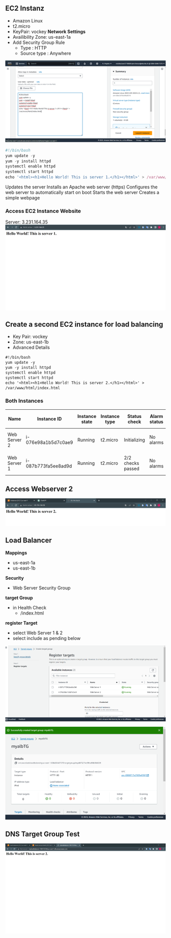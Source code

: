 ## EC2 Instanz
- Amazon Linux
- t2.micro
- KeyPair: vockey
**Network Settings**
- Availibility Zone: us-east-1a
- Add Security Group Rule
  - Type : HTTP
  - Source type : Anywhere


![Alt text](image.png)

```javascript
#!/bin/bash
yum update -y
yum -y install httpd
systemctl enable httpd
systemctl start httpd
echo '<html><h1>Hello World! This is server 1.</h1></html>' > /var/www/html/index.html
```

Updates the server
Installs an Apache web server (https)
Configures the web server to automatically start on boot
Starts the web server
Creates a simple webpage 

### Access EC2 Instance Website

Server: 3.231.164.35 
![Alt text](image-1.png)

## Create a second EC2 instance for load balancing

- Key Pair: vockey
- Zone: us-east-1b
- Advanced Details
```javascriipt
#!/bin/bash
yum update -y
yum -y install httpd
systemctl enable httpd
systemctl start httpd
echo '<html><h1>Hello World! This is server 2.</h1></html>' > /var/www/html/index.html
```

### Both Instances

| Name          | Instance ID         | Instance state | Instance type | Status check    | Alarm status | Availability Zone | Public IPv4 DNS                        | Public IPv4 address | Elastic IP | IPv6 IPs | Monitoring | Security group name     | Key name | Launch time              | Platform details | 
|--------------- |--------------------- |--------------- |-------------- |----------------- |------------- |------------------ |-------------------------------------- |-------------------- |------------|---------- |------------ |------------------------ |---------- |--------------------------- |----------------- | 
| Web Server 2  | i-076e98a1b5d7c0ae9 | Running        | t2.micro      | Initializing    | No alarms    | us-east-1b        | ec2-35-174-136-59.compute-1.amazonaws.com | 35.174.136.59      | –          | –        | disabled   | Web Server security group | vockey   | 2023/10/27 11:34 GMT+2 | Linux/UNIX       | 
| Web Server 1  | i-087b773fa5ee8ad9d | Running        | t2.micro      | 2/2 checks passed | No alarms    | us-east-1a        | ec2-3-231-164-35.compute-1.amazonaws.com  | 3.231.164.35       | –          | –        | disabled   | Web Server security group | vockey   | 2023/10/27 11:25 GMT+2 | Linux/UNIX       |

## Access Webserver 2

![Alt text](image-2.png)

## Load Balancer
**Mappings**
- us-east-1a
- us-east-1b

**Security**
- Web Server Security Group

**target Group**
- in Health Check
  - /index.html

**register Target**
- select Web Server 1 & 2
- select include as pending below

![Alt text](image-3.png)

![Alt text](image-4.png)

## DNS Target Group Test

![Alt text](chrome_IcJelRg42y.gif)
